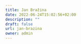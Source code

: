 ```yaml
---
title: Jan Bražina
date: 2022-06-24T15:02:56+02:00
description: ""
draft: false
url: jan-brazina
owner: admin
---
```

<!-- SECTION BREAK -->